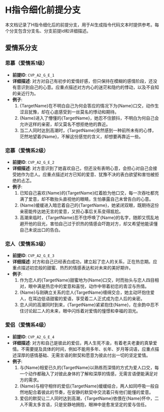 # H指令细化前提分支

本文档记录了H指令细化后的前提分支，用于AI生成指令代码文本时提供参考。每个分支包含分支名、分支前提id和详细描述。

## 爱情系分支

### 思慕（爱情系1级）
- **前提ID**: `CVP_A2_G_E_1`
- **详细描述**: 对方对自己有初步的爱情好感，但只保持在模糊的感情阶段，还没有意识到自己的心意。应重点描述对方内心的迷茫和隐约的悸动，以及不自知的亲近行为。
- **例子**:
  1. {TargetName}在不明白自己为何会答应的情况下为{Name}口交，动作生涩且犹豫，却在心底感受到一丝莫名的悸动和期待。
  2. {Name}进入了懵懂的{TargetName}，她忍不住颤抖，不明白为何自己会允许这样的亲密，却又莫名不想拒绝他的靠近。
  3. 当二人同时达到高潮时，{TargetName}突然感到一种前所未有的心悸，茫然地望着{Name}，不解这份感觉的含义，却想要再靠近一些。

### 恋慕（爱情系2级）
- **前提ID**: `CVP_A2_G_E_2`
- **详细描述**: 对方意识到了她喜欢自己，但还没有表明心意，会担心对自己会接受她作为恋人。应重点描述对方已知的爱意、犹豫不决的表白欲望和害怕被拒绝的忐忑。
- **例子**:
  1. 已知自己喜欢{Name}的{TargetName}红着脸为他口交，每一次吞吐都充满了爱意，却不敢抬头直视他的眼睛，生怕暴露自己未曾告白的心意。
  2. {Name}缓缓进入暗恋着自己的{TargetName}，她紧闭双眼，既期待这份亲密能传达她无言的爱意，又担心事后关系变得尴尬。
  3. 高潮来临时，{TargetName}忍不住呼唤了{Name}的名字，随即又慌乱地避开他的目光，害怕自己过于炽热的情感会吓跑对方，却又希望他能读懂自己未说出口的告白。

### 恋人（爱情系3级）
- **前提ID**: `CVP_A2_G_E_3`
- **详细描述**: 对方和自己已经表白成功，建立起了恋人的关系，正在热恋期。应重点描述初恋般的甜蜜、热烈的情感表达和对未来的美好期许。
- **例子**:
  1. 作为恋人的{TargetName}甜蜜地为{Name}口交，时而抬头与恋人四目相对，眼中满是热恋中的爱意和喜悦，动作中带着初恋的青涩与热情。
  2. {Name}与刚确立关系的恋人{TargetName}缠绵交合，她主动环抱住爱人，在耳边低语甜蜜的爱语，享受着二人正式成为恋人后的亲密。
  3. 恋人间的高潮同时到来，{TargetName}紧紧抱住{Name}，在余韵中忍不住讨论起二人的未来，眼中闪烁着对爱情的憧憬和幸福的泪光。

### 爱侣（爱情系4级）
- **前提ID**: `CVP_A2_G_E_4`
- **详细描述**: 对方和自己是彼此的爱侣，两人生死不渝，有着老夫老妻的真挚爱情。不需要提及具体的时间，例如不能用多年、长年、岁月等词语，应重点描述深厚的感情基础、无需言语的默契和愿意为彼此付出一切的坚定爱情。
- **例子**:
  1. 与{Name}相爱已久的{TargetName}以熟练而深情的方式为爱人口交，每一个动作都融入了对彼此身体的了解和深厚的情感，无需言语便能满足对方的需求。
  2. {Name}与相守相伴的爱侣{TargetName}缓缓结合，两人如同呼吸一般自然地配合着彼此的节奏，在安静的默契中交流着只有他们能懂的爱意。
  3. 爱侣的默契让二人同时达到高潮，{TargetName}依偎在{Name}怀中，二人不需太多言语，只是安静地拥抱，眼神中是愈发坚定的爱与信任。
